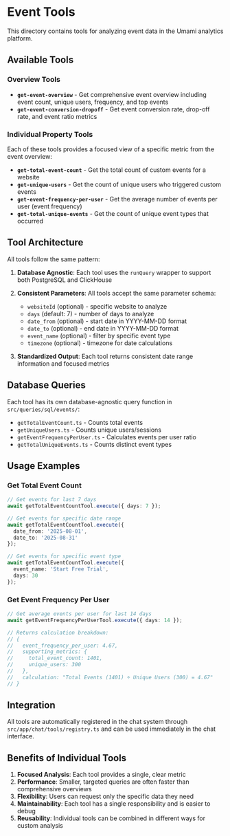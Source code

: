 # Event Tools

This directory contains tools for analyzing event data in the Umami analytics platform.

## Available Tools

### Overview Tools

- **`get-event-overview`** - Get comprehensive event overview including event count, unique users, frequency, and top events
- **`get-event-conversion-dropoff`** - Get event conversion rate, drop-off rate, and event ratio metrics

### Individual Property Tools

Each of these tools provides a focused view of a specific metric from the event overview:

- **`get-total-event-count`** - Get the total count of custom events for a website
- **`get-unique-users`** - Get the count of unique users who triggered custom events  
- **`get-event-frequency-per-user`** - Get the average number of events per user (event frequency)
- **`get-total-unique-events`** - Get the count of unique event types that occurred

## Tool Architecture

All tools follow the same pattern:

1. **Database Agnostic**: Each tool uses the `runQuery` wrapper to support both PostgreSQL and ClickHouse
2. **Consistent Parameters**: All tools accept the same parameter schema:
   - `websiteId` (optional) - specific website to analyze
   - `days` (default: 7) - number of days to analyze
   - `date_from` (optional) - start date in YYYY-MM-DD format
   - `date_to` (optional) - end date in YYYY-MM-DD format
   - `event_name` (optional) - filter by specific event type
   - `timezone` (optional) - timezone for date calculations

3. **Standardized Output**: Each tool returns consistent date range information and focused metrics

## Database Queries

Each tool has its own database-agnostic query function in `src/queries/sql/events/`:

- `getTotalEventCount.ts` - Counts total events
- `getUniqueUsers.ts` - Counts unique users/sessions
- `getEventFrequencyPerUser.ts` - Calculates events per user ratio
- `getTotalUniqueEvents.ts` - Counts distinct event types

## Usage Examples

### Get Total Event Count
```typescript
// Get events for last 7 days
await getTotalEventCountTool.execute({ days: 7 });

// Get events for specific date range
await getTotalEventCountTool.execute({ 
  date_from: '2025-08-01', 
  date_to: '2025-08-31' 
});

// Get events for specific event type
await getTotalEventCountTool.execute({ 
  event_name: 'Start Free Trial',
  days: 30 
});
```

### Get Event Frequency Per User
```typescript
// Get average events per user for last 14 days
await getEventFrequencyPerUserTool.execute({ days: 14 });

// Returns calculation breakdown:
// {
//   event_frequency_per_user: 4.67,
//   supporting_metrics: {
//     total_event_count: 1401,
//     unique_users: 300
//   },
//   calculation: "Total Events (1401) ÷ Unique Users (300) = 4.67"
// }
```

## Integration

All tools are automatically registered in the chat system through `src/app/chat/tools/registry.ts` and can be used immediately in the chat interface.

## Benefits of Individual Tools

1. **Focused Analysis**: Each tool provides a single, clear metric
2. **Performance**: Smaller, targeted queries are often faster than comprehensive overviews
3. **Flexibility**: Users can request only the specific data they need
4. **Maintainability**: Each tool has a single responsibility and is easier to debug
5. **Reusability**: Individual tools can be combined in different ways for custom analysis
